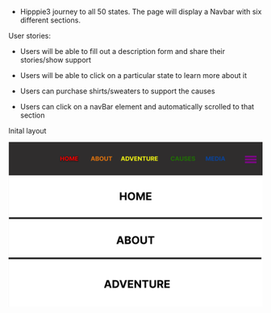 - Hipppie3 journey to all 50 states. The page will display a Navbar with
six different sections.

User stories:
- Users will be able to fill out a description form and share their stories/show support
- Users will be able to click on a particular state to learn more about it
- Users can purchase shirts/sweaters to support the causes

- Users can click on a navBar element and automatically scrolled to that section

Inital layout

![layout rough draft](src/components/Images/layout.png)
